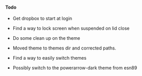 #### Todo
* Get dropbox to start at login
* Find a way to lock screen when suspended on lid close
* Do some clean up on the theme
 * Moved theme to themes dir and corrected paths.
* Find a way to easily switch themes

* Possibly switch to the powerarrow-dark theme from esn89

